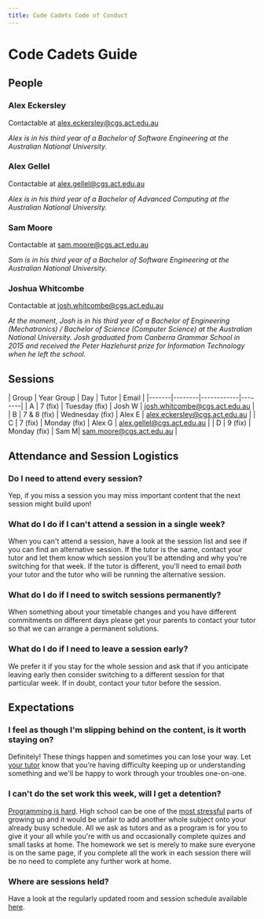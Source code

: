 ```yaml
---
title: Code Cadets Code of Conduct
---
```


# Code Cadets Guide

## People

### **Alex** Eckersley

Contactable at [alex.eckersley@cgs.act.edu.au](mailto:alexander.gellel@cgs.act.edu.au)

_Alex is in his third year of a Bachelor of Software Engineering at the Australian National University._

### **Alex** Gellel

Contactable at [alex.gellel@cgs.act.edu.au](mailto:alexander.gellel@cgs.act.edu.au)

_Alex is in his third year of a Bachelor of Advanced Computing at the Australian National University._

### **Sam** Moore

Contactable at [sam.moore@cgs.act.edu.au](mailto:sam.moore@cgs.act.edu.au)

_Sam is in his third year of a Bachelor of Software Engineering at the Australian National University._

### **Joshua** Whitcombe

Contactable at [josh.whitcombe@cgs.act.edu.au](mailto:alexander.gellel@cgs.act.edu.au)

_At the moment, Josh is in his third year of a Bachelor of Engineering (Mechatronics) / Bachelor of Science (Computer Science) at the Australian National University. Josh graduated from Canberra Grammar School in 2015 and received the Peter Hazlehurst prize for Information Technology when he left the school._

## Sessions

| Group | Year Group | Day | Tutor | Email |
|-------|--------|------------|--------|
| A     | 7 (fix) | Tuesday (fix) | Josh W | josh.whitcombe@cgs.act.edu.au |
| B     | 7 & 8 (fix) | Wednesday (fix) | Alex E | alex.eckersley@cgs.act.edu.au |
| C     | 7 (fix) | Monday (fix) | Alex G | alex.gellel@cgs.act.edu.au |
| D     | 9 (fix) | Monday (fix) | Sam M| sam.moore@cgs.act.edu.au |

## Attendance and Session Logistics

### Do I need to attend every session?

Yep, if you miss a session you may miss important content that the next session might build upon!

### What do I do if I can't attend a session in a single week?

When you can't attend a session, have a look at the session list and see if you can find an alternative session. If the tutor is the same, contact your tutor and let them know which session you'll be attending and why you're switching for that week. If the tutor is different, you'll need to email *both* your tutor and the tutor who will be running the alternative session.

### What do I do if I need to switch sessions permanently?

When something about your timetable changes and you have different commitments on different days please get your parents to contact your tutor so that we can arrange a permanent solutions.

### What do I do if I need to leave a session early?

We prefer it if you stay for the whole session and ask that if you anticipate leaving early then consider switching to a different session for that particular week. If in doubt, contact your tutor before the session.

## Expectations

### I feel as though I'm slipping behind on the content, is it worth staying on?

Definitely! These things happen and sometimes you can lose your way. Let [your tutor](#People) know that you're having difficulty keeping up or understanding something and we'll be happy to work through your troubles one-on-one.

### I can't do the set work this week, will I get a detention?

[Programming is hard](https://medium.freecodecamp.org/make-your-hobby-harder-programming-is-difficult-thats-why-you-should-learn-it-e4627aee41a1). High school can be one of the [most stressful](http://www.apa.org/monitor/2014/04/teen-stress.aspx) parts of growing up and it would be unfair to add another whole subject onto your already busy schedule. All we ask as tutors and as a program is for you to give it your all while you're with us and occasionally complete quizes and small tasks at home. The homework we set is merely to make sure everyone is on the same page, if you complete all the work in each session there will be no need to complete any further work at home.

### Where are sessions held?

Have a look at the regularly updated room and session schedule available [here](https://canberragrammar.github.io/year7-codecadets/sessions).
